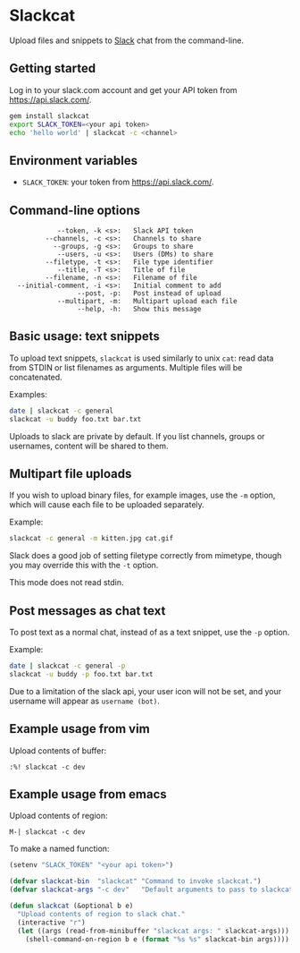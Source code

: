 # Slackcat

Upload files and snippets to [Slack](http://slack.com) chat from the
command-line.

## Getting started

Log in to your slack.com account and get your API token from
https://api.slack.com/.

```sh
gem install slackcat
export SLACK_TOKEN=<your api token>
echo 'hello world' | slackcat -c <channel>
```

## Environment variables

* `SLACK_TOKEN`: your token from https://api.slack.com/.

## Command-line options

```
            --token, -k <s>:   Slack API token
         --channels, -c <s>:   Channels to share
           --groups, -g <s>:   Groups to share
            --users, -u <s>:   Users (DMs) to share
         --filetype, -t <s>:   File type identifier
            --title, -T <s>:   Title of file
         --filename, -n <s>:   Filename of file
  --initial-comment, -i <s>:   Initial comment to add
                 --post, -p:   Post instead of upload
            --multipart, -m:   Multipart upload each file
                 --help, -h:   Show this message
```

## Basic usage: text snippets

To upload text snippets, `slackcat` is used similarly to unix `cat`:
read data from STDIN or list filenames as arguments. Multiple files
will be concatenated.

Examples:

```sh
date | slackcat -c general
slackcat -u buddy foo.txt bar.txt
```

Uploads to slack are private by default. If you list channels, groups
or usernames, content will be shared to them.

## Multipart file uploads

If you wish to upload binary files, for example images, use the `-m`
option, which will cause each file to be uploaded separately.

Example:

```sh
slackcat -c general -m kitten.jpg cat.gif
```

Slack does a good job of setting filetype correctly from mimetype,
though you may override this with the `-t` option.

This mode does not read stdin. 

## Post messages as chat text

To post text as a normal chat, instead of as a text snippet, use the
`-p` option.

Example:

```sh
date | slackcat -c general -p
slackcat -u buddy -p foo.txt bar.txt
```

Due to a limitation of the slack api, your user icon will not be set,
and your username will appear as `username (bot)`.

## Example usage from vim

Upload contents of buffer:

`:%! slackcat -c dev`

## Example usage from emacs

Upload contents of region:

`M-| slackcat -c dev`

To make a named function:

```lisp
(setenv "SLACK_TOKEN" "<your api token>")

(defvar slackcat-bin  "slackcat" "Command to invoke slackcat.")
(defvar slackcat-args "-c dev"   "Default arguments to pass to slackcat.")

(defun slackcat (&optional b e)
  "Upload contents of region to slack chat."
  (interactive "r")
  (let ((args (read-from-minibuffer "slackcat args: " slackcat-args)))
    (shell-command-on-region b e (format "%s %s" slackcat-bin args))))
```
